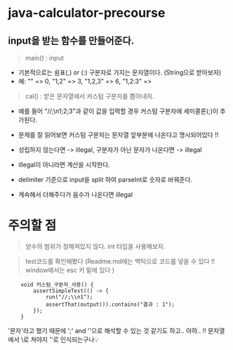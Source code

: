 # java-calculator-precourse

## input을 받는 함수를 만들어준다.

> main() : input
- 기본적으로는 쉼표(,) or (:) 구분자로 가지는 문자열이다. (String으로 받아보자)
- 예: "" => 0, "1,2" => 3, "1,2,3" => 6, "1,2:3" => 

> cal() : 받은 문자열에서 커스텀 구분자를 뽑아내자.

- 예를 들어 "//;\n1;2;3"과 같이 값을 입력할 경우 커스텀 구분자에 세미콜론(;)이 추가된다.

- 문제를 잘 읽어보면 커스텀 구분자는 문자열 앞부분에 나온다고 명시되어있다 !!

- 성립하지 않는다면 -> illegal, 구분자가 아닌 문자가 나온다면 -> illegal

- illegal이 아니라면 계산을 시작한다.

- delimiter 기준으로 input을 split 하여 parseInt로 숫자로 바꿔준다.

- 계속해서 더해주다가 음수가 나온다면 illegal

# 주의할 점
> 양수의 범위가 정해져있지 않다. int 타입을 사용해보자.

> test코드를 확인해봤다 (Readme.md에는 백틱으로 코드를 넣을 수 있다 !! window에서는 esc 키 밑에 있다 )
```
    void 커스텀_구분자_사용() {
        assertSimpleTest(() -> {
            run("//;\\n1");
            assertThat(output()).contains("결과 : 1");
        });
    }
```
'문자'라고 했기 때문에 ';' and '\'으로 해석할 수 있는 것 같기도 하고.. 아하.. !! 문자열에서 \\로 쳐야지 '\'로 인식되는구나💡
